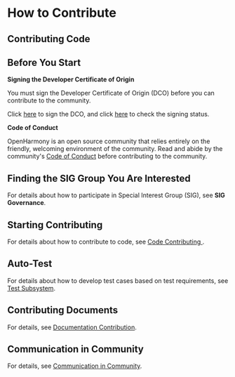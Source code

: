 # How to Contribute<a name="EN-US_TOPIC_0000001055208082"></a>

## Contributing Code<a name="en-us_topic_0000001053868136_section10170447161315"></a>

## Before You Start<a name="en-us_topic_0000001053868136_section2734837154520"></a>

**Signing the Developer Certificate of Origin**

You must sign the Developer Certificate of Origin (DCO) before you can contribute to the community.

Click [here](https://dco.openharmony.io/sign/Z2l0ZWUlMkZvcGVuX2hhcm1vbnk=) to sign the DCO, and click [here](https://dco.openharmony.io/check-sign-status) to check the signing status.

**Code of Conduct**

OpenHarmony is an open source community that relies entirely on the friendly, welcoming environment of the community. Read and abide by the community's  [Code of Conduct](code-of-conduct.md#EN-US_TOPIC_0000001055368056)  before contributing to the community.

## **Finding the SIG Group You Are Interested**

For details about how to participate in Special Interest Group (SIG), see **SIG Governance**.

## Starting Contributing<a name="en-us_topic_0000001053868136_section184321756134618"></a>

For details about how to contribute to code, see  [Code Contributing ](code-contribution.md).

## Auto-Test

For details about how to develop test cases based on test requirements, see [Test Subsystem](../readme/test.md).

## Contributing Documents<a name="en-us_topic_0000001053868136_section11234185012131"></a>

For details, see  [Documentation Contribution](documentation-contribution.md).

## Communication in Community<a name="en-us_topic_0000001053868136_section98614457153"></a>

For details, see  [Communication in Community](communication-in-community.md#EN-US_TOPIC_0000001054608107).

